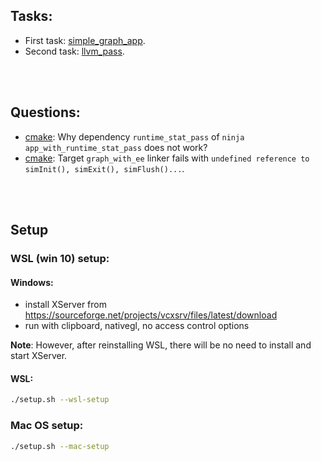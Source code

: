 ## Tasks:

- First task: [simple_graph_app](./simple_graph_app/README.md).
- Second task: [llvm_pass](./llvm_pass/README.md).


<br></br>


## Questions:

- [cmake](llvm_pass/CMakeLists.txt): Why dependency `runtime_stat_pass` of `ninja app_with_runtime_stat_pass` does not work?
- [cmake](./generate_app/CMakeLists.txt): Target `graph_with_ee` linker fails with `undefined reference to simInit(), simExit(), simFlush()...`.


<br></br>


## Setup
### WSL (win 10) setup:

#### Windows:
- install XServer from https://sourceforge.net/projects/vcxsrv/files/latest/download
- run with clipboard, nativegl, no access control options

**Note**: However, after reinstalling WSL, there will be no need to install and start XServer.

#### WSL:
```bash
./setup.sh --wsl-setup
```

### Mac OS setup:

```bash
./setup.sh --mac-setup
```
